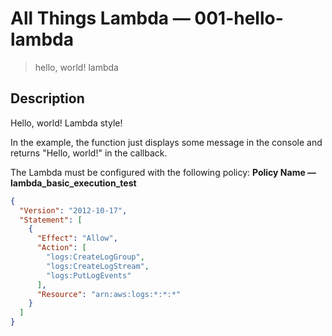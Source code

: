 # All Things Lambda &mdash; 001-hello-lambda
> hello, world! lambda

## Description
Hello, world! Lambda style!

In the example, the function just displays some message in the console and returns "Hello, world!" in the callback.

The Lambda must be configured with the following policy:
**Policy Name &mdash; lambda_basic_execution_test**
```json
{
  "Version": "2012-10-17",
  "Statement": [
    {
      "Effect": "Allow",
      "Action": [
        "logs:CreateLogGroup",
        "logs:CreateLogStream",
        "logs:PutLogEvents"
      ],
      "Resource": "arn:aws:logs:*:*:*"
    }
  ]
}
```
